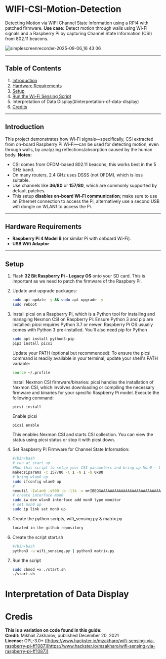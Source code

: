 # WIFI-CSI-Motion-Detection
Detecting Motion via WIFI Channel State Information using a RPI4 with patched firmware.
**Use case:** Detect motion through walls using Wi-Fi signals and a Raspberry Pi by capturing Channel State Information (CSI) from 802.11 beacons.

![simplescreenrecorder-2025-09-06_16 43 06](https://github.com/user-attachments/assets/a2244efa-45d3-4d83-950f-599e2199b7c6)

---

## Table of Contents

1. [Introduction](#introduction)  
2. [Hardware Requirements](#hardware-requirements)  
3. [Setup](#setup)  
4. [Run the Wi-Fi Sensing Script](#run-the-wi-fi-sensing-script)
5. Interpretation of Data Display(#interpretation-of-data-display)  
6. [Credits](#credits)

---

## Introduction

This project demonstrates how Wi-Fi signals—specifically, CSI extracted from on-board Raspberry Pi Wi-Fi—can be used for detecting motion, even through walls, by analyzing reflections/absorption caused by the human body.
**Notes:**
- CSI comes from OFDM-based 802.11 beacons; this works best in the 5 GHz band.
- On many routers, 2.4 GHz uses DSSS (not OFDM), which is less suitable.
- Use channels like **36/80** or **157/80**, which are commonly supported by default patches.
- This setup **disables on-board Wi-Fi communication**; make sure to use an Ethernet connection to access the Pi, alternatively use a second USB wifi dongle on WLAN1 to access the Pi.

---

## Hardware Requirements

- **Raspberry Pi 4 Model B** (or similar Pi with onboard Wi-Fi).
- **USB Wifi Adaptor**

---

## Setup

1. Flash **32 Bit Raspberry Pi - Legacy OS** onto your SD card. This is important as we need to patch the firmware of the Raspbery Pi.  
2. Update and upgrade packages:

   ```bash
   sudo apt update -y && sudo apt upgrade -y
   sudo reboot
   
3. Install picsi on a Raspberry Pi, which is a Python tool for installing and managing Nexmon CSI on Raspberry Pi:
   Ensure Python 3 and pip are installed: picsi requires Python 3.7 or newer. Raspberry Pi OS usually comes with Python 3 pre-installed. You'll also need pip for Python
   ```bash
   sudo apt install python3-pip
   pip3 install picsi
   ```
   Update your PATH (optional but recommended): To ensure the picsi command is readily available in your terminal, update your shell's PATH variable:
   ```bash
   source ~/.profile
   ```
   Install Nexmon CSI firmware/binaries: picsi handles the installation of Nexmon CSI, which involves downloading or compiling the necessary firmware and binaries for your specific Raspberry Pi model. Execute the following command:
   ```
   picsi install
   ```
   Enable picsi
   ```bash
   picsi enable
   ```
   This enables Nexmon CSI and starts CSI collection. You can view the status using picsi status or stop it with picsi down. 
   
5. Set Raspberry Pi Firmware for Channel State Information:
   ```bash init.sh
   #/bin/bash
   # run at start up
   #Run this script to setup your CSI parameters and bring up Mon0 - the monitoring interface on wlan0
   makecsiparams -c 157/80 -C 1 -N 1 -b 0x80
   # bring wlan0 up
   sudo ifconfig wlan0 up
   #
   nexutil -Iwlan0 -s500 -b -l34 -v m+IBEQGAAAAAAAAAAAAAAAAAAAAAAAAAAAAAAAAAAAAAAA==
   # create interface mon0
   sudo iw dev wlan0 interface add mon0 type monitor
   # set mon0 up
   sudo ip link set mon0 up
   ```
6. Create the python scripts, wifi_sensing.py & matrix.py
   ```bash
   located in the github repository
   ```
7. Create the script start.sh
   ```bash
   #/bin/bash
   python3 -u wifi_sensing.py | python3 matrix.py
   ```
8. Run the script
   ```bash
   sudo chmod +x ./start.sh
   ./start.sh
   ```

# Interpretation of Data Display


# Credis
**This is a variation on code found in this guide**:  
**Credit:** Mikhail Zakharov, published December 20, 2021  
**License:** GPL-3.0+ ([https://www.hackster.io/mzakharo/wifi-sensing-via-raspberry-pi-ff1087](https://www.hackster.io/mzakharo/wifi-sensing-via-raspberry-pi-ff1087))


